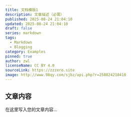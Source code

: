```yaml
---
title: 文档模版1
description: 文章描述（必需）
published: 2025-08-24 21:04:10
updated: 2025-08-24 21:04:10
draft: false
series: markdown
tags:
  - Markdown
  - Blogging
category: Examples
pinned: true
author: zwl
licenseName: CC BY 4.0
sourceLink: https://zzzero.site
image: http://www.98qy.com/sjbz/api.php?r=250824210410
---
```



## 文章内容

在这里写入您的文章内容...
